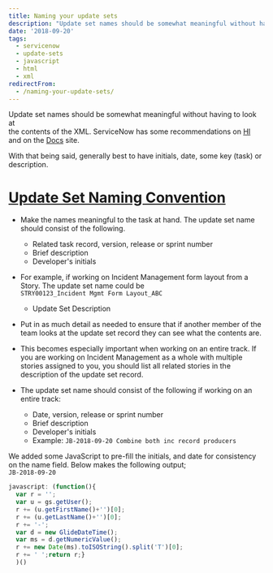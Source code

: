 ```yaml
---
title: Naming your update sets
description: "Update set names should be somewhat meaningful without having to look at\\\r\nthe contents of the XML. ServiceNow has some recommendations on HI and on the Docs..."
date: '2018-09-20'
tags:
  - servicenow
  - update-sets
  - javascript
  - html
  - xml
redirectFrom:
  - /naming-your-update-sets/
---
```


<!--StartFragment-->

Update set names should be somewhat meaningful without having to look at\
the contents of the XML. ServiceNow has some recommendations on [HI](https://hi.service-now.com/kb_view.do?sysparm_article=KB0552854) and on the [Docs](https://docs.servicenow.com/bundle/kingston-application-development/page/build/system-update-sets/reference/get-started-update-sets.html) site.

With that being said, generally best to have initials, date, some key (task) or description.

# [Update Set Naming Convention](https://jace.pro/post/2018-09-20-update-set-naming/#update-set-naming-convention)

* Make the names meaningful to the task at hand. The update set name should consist of the following.

  * Related task record, version, release or sprint number
  * Brief description
  * Developer's initials
* For example, if working on Incident Management form layout from a Story. The update set name could be\
  `STRY00123_Incident Mgmt Form Layout_ABC`

  * Update Set Description
* Put in as much detail as needed to ensure that if another member of the team looks at the update set record they can see what the contents are.
* This becomes especially important when working on an entire track. If you are working on Incident Management as a whole with multiple stories assigned to you, you should list all related stories in the description of the update set record.
* The update set name should consist of the following if working on an entire track:

  * Date, version, release or sprint number
  * Brief description
  * Developer's initials
  * Example: `JB-2018-09-20 Combine both inc record producers`

We added some JavaScript to pre-fill the initials, and date for consistency on the name field. Below makes the following output;\
`JB-2018-09-20`

```javascript
javascript: (function(){
  var r = '';
  var u = gs.getUser();
  r += (u.getFirstName()+'')[0];
  r += (u.getLastName()+'')[0];
  r += '-';
  var d = new GlideDateTime();
  var ms = d.getNumericValue();
  r += new Date(ms).toISOString().split('T')[0];
  r += ' ';return r;}
  )()
```

<!--EndFragment-->